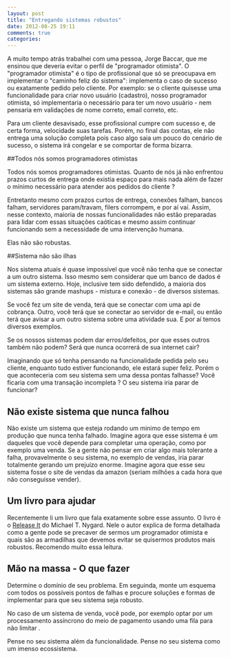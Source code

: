 ```yaml
---
layout: post
title: "Entregando sistemas robustos"
date: 2012-08-25 19:11
comments: true
categories: 
---
```


A muito tempo atrás trabalhei com uma pessoa, Jorge Baccar, que me ensinou que deveria evitar o perfil de "programador otimista".  O "programador otimista" é o tipo de profissional que só se preocupava em implementar o "caminho feliz do sistema": implementa o caso de sucesso ou exatamente pedido pelo cliente. Por exemplo: se o cliente quisesse uma funcionalidade para criar novo usuário (cadastro), nosso programador otimista, só implementaria o necessário para ter um novo usuário - nem pensaria em validações de nome correto, email correto, etc. 

Para um cliente desavisado, esse profissional cumpre com sucesso e, de certa forma, velocidade suas tarefas. Porém, no final das contas, ele não entrega uma solução completa pois caso algo saia um pouco do cenário de sucesso, o sistema irá congelar e se comportar de forma bizarra. 

##Todos nós somos programadores otimistas

Todos nós somos programadores otimistas. Quanto de nós já não enfrentou prazos curtos de entrega onde existia espaço para mais nada além de fazer o mínimo necessário para atender aos pedidos do cliente ? 

Entretanto mesmo com prazos curtos de entrega, conexões falham, bancos falham, servidores param/travam, filers corrompem, e por aí vaí. Assim, nesse contexto, maioria de nossas funcionalidades não estão preparadas para lidar com essas situações caóticas e mesmo assim continuar funcionando sem a necessidade de uma intervenção humana.

Elas não são robustas. 

##Sistema não são ilhas

Nos sistema atuais é quase impossível que você não tenha que se conectar a um outro sistema. Isso mesmo sem considerar que um banco de dados é um sistema externo. Hoje, inclusive tem sido defendido, a maioria dos sistemas são grande mashups - mistura e conexão - de diversos sistemas. 

Se você fez um site de venda, terá que se conectar com uma api de cobrança. Outro, você terá que se conectar ao servidor de e-mail, ou então terá que avisar a um outro sistema sobre uma atividade sua. E por aí temos diversos exemplos. 

Se os nossos sistemas podem dar erros/defeitos, por que esses outros também não podem? Será que nunca ocorrerá de sua internet cair?

Imaginando que só tenha pensando na funcionalidade pedida pelo seu cliente, enquanto tudo estiver funcionando, ele estará super feliz. Porém o que aconteceria com seu sistema sem uma dessa pontas falhasse? Você ficaria com uma transação incompleta ? O seu sistema iria parar de funcionar? 

## Não existe sistema que nunca falhou

Não existe um sistema que esteja rodando um minimo de tempo em produção que nunca tenha falhado. Imagine agora que esse sistema é um daqueles que você depende para completar uma operação, como por exemplo uma venda. 
Se a gente não pensar em criar algo mais tolerante a falha, provavelmente o seu sistema, no exemplo de vendas, iria parar totalmente gerando um prejuízo enorme. Imagine agora que esse seu sistema fosse o site de vendas da amazon (seriam milhões a cada hora que não conseguisse vender). 

## Um livro para ajudar

Recentemente li um livro que fala exatamente sobre esse assunto. O livro é o [Release It][1] do Michael T. Nygard. Nele o autor explica de forma detalhada como a gente pode se precaver de sermos um programador otimista e quais são as armadilhas que devemos evitar se quisermos produtos mais robustos. 
Recomendo muito essa leitura.

## Mão na massa - O que fazer

Determine o domínio de seu problema. Em seguinda, monte um esquema com todos os possíveis pontos de falhas e procure soluções e formas de implementar para que seu sistema seja robusto.

No caso de um sistema de venda, você pode, por exemplo optar por um processamento assíncrono do meio de pagamento usando uma fila para não limitar .

Pense no seu sistema além da funcionalidade. Pense no seu sistema como um imenso ecossistema. 


[1]: http://pragprog.com/book/mnee/release-it




